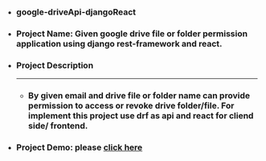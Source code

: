 - ### google-driveApi-djangoReact
- ### Project Name: Given google drive file or folder permission application using django rest-framework and react.
- ### Project Description<hr/>
	- ### By given email and drive file or folder name can provide permission to access or revoke drive folder/file. For implement this project use drf as api and react for cliend side/ frontend.
- ### Project Demo: please [click here](https://react-001ta.herokuapp.com/)

